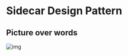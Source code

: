 # Sidecar Design Pattern

## Picture over words

![img](https://dotnetvibes.files.wordpress.com/2018/07/sidecar-design-pattern.png?w=700)

